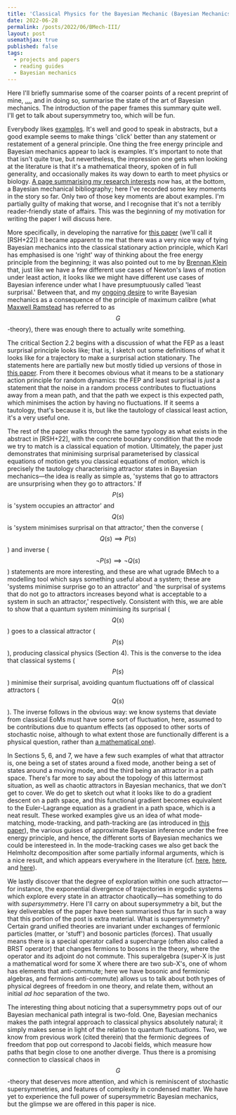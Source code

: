 ```yaml
---
title: 'Classical Physics for the Bayesian Mechanic (Bayesian Mechanics III)'
date: 2022-06-28
permalink: /posts/2022/06/BMech-III/
layout: post
usemathjax: true
published: false
tags:
  - projects and papers
  - reading guides
  - Bayesian mechanics
---
```


Here I'll briefly summarise some of the coarser points of a recent preprint of mine, [...](...), and in doing so, summarise the state of the art of Bayesian mechanics. The introduction of the paper frames this summary quite well. I'll get to talk about supersymmetry too, which will be fun.

Everybody likes [examples](https://mathoverflow.net/questions/326912/story-of-grothendiecks-prime-number-57). It's well and good to speak in abstracts, but a good example seems to make things 'click' better than any statement or restatement of a general principle. One thing the free energy principle and Bayesian mechanics appear to lack is examples. It's important to note that that isn't quite true, but nevertheless, the impression one gets when looking at the literature is that it's a mathematical theory, spoken of in full generality, and occasionally makes its way down to earth to meet physics or biology. [A page summarising my research interests](https://darsakthi.github.io/research/) now has, at the bottom, a Bayesian mechanical bibliography; here I've recorded some key moments in the story so far. Only two of those key moments are about examples. I'm partially guilty of making that worse, and I recognise that it's not a terribly reader-friendly state of affairs. This was the beginning of my motivation for writing the paper I will discuss here. 

More specifically, in developing the narrative for [this paper](https://arxiv.org/abs/2205.11543) (we'll call it [RSH+22]) it became apparent to me that there was a very nice way of tying Bayesian mechanics into the classical stationary action principle, which Karl has emphasised is one 'right' way of thinking about the free energy principle from the beginning; it was also pointed out to me by [Brennan Klein](https://www.jkbrennan.com) that, just like we have a few different use cases of Newton's laws of motion under least action, it looks like we might have different use cases of Bayesian inference under what I have presumptuously called 'least surprisal.' Between that, and my [ongoing desire](https://arxiv.org/abs/2205.07793) to write Bayesian mechanics as a consequence of the principle of maximum calibre (what [Maxwell Ramstead](https://arxiv.org/pdf/2205.11543.pdf#page.42) has referred to as $$G$$-theory), there was enough there to actually write something.

The critical Section 2.2 begins with a discussion of what the FEP as a least surprisal principle looks like; that is, I sketch out some definitions of what it looks like for a trajectory to make a surprisal action stationary. The statements here are partially new but mostly tidied up versions of those in [this paper](https://arxiv.org/abs/2201.06387). From there it becomes obvious what it means to be a stationary action principle for random dynamics: the FEP and least surprisal is _just_ a statement that the noise in a random process contributes to fluctuations away from a mean path, and that the path we expect is this expected path, which minimises the action by having no fluctuations. If it seems a tautology, that's because it is, but like the tautology of classical least action, it's a very useful one. 

The rest of the paper walks through the same typology as what exists in the abstract in [RSH+22], with the concrete boundary condition that the mode we try to match is a classical equation of motion. Ultimately, the paper just demonstrates that minimising surprisal parameterised by classical equations of motion gets you classical equations of motion, which is precisely the tautology characterising attractor states in Bayesian mechanics—the idea is really as simple as, 'systems that go to attractors are unsurprising when they go to attractors.' If $$P(s)$$ is 'system occupies an attractor' and $$Q(s)$$ is 'system minimises surprisal on that attractor,' then the converse ($$Q(s)\implies P(s)$$) and inverse ($$\neg P(s)\implies\neg Q(s)$$) statements are more interesting, and these are what ugrade BMech to a modelling tool which says something useful about a system; these are 'systems minimise surprise go to an attractor' and 'the surprisal of systems that do not go to attractors increases beyond what is acceptable to a system in such an attractor,' respectively. Consistent with this, we are able to show that a quantum system minimising its surprisal ($$Q(s)$$) goes to a classical attractor ($$P(s)$$), producing classical physics (Section 4). This is the converse to the idea that classical systems ($$P(s)$$) minimise their surprisal, avoiding quantum fluctuations off of classical attractors ($$Q(s)$$). The inverse follows in the obvious way: we know systems that deviate from classical EoMs must have some sort of fluctuation, here, assumed to be contributions due to quantum effects (as opposed to other sorts of stochastic noise, although to what extent those are functionally different is a physical question, rather than [a mathematical one](https://arxiv.org/abs/2201.03487)).

In Sections 5, 6, and 7, we have a few such examples of what that attractor is, one being a set of states around a fixed mode, another being a set of states around a moving mode, and the third being an attractor in a path space. There's far more to say about the topology of this lattermost situation, as well as chaotic attractors in Bayesian mechanics, that we don't get to cover. We do get to sketch out what it looks like to do a gradient descent on a path space, and this functional gradient becomes equivalent to the Euler-Lagrange equation as a gradient in a path space, which is a neat result. These worked examples give us an idea of what mode-matching, mode-tracking, and path-tracking are (as introduced in [this paper](https://arxiv.org/abs/2205.11543)), the various guises of approximate Bayesian inference under the free energy principle, and hence, the different sorts of Bayesian mechanics we could be interesteed in. In the mode-tracking cases we also get back the Helmholtz decomposition after some partially informal arguments, which is a nice result, and which appears everywhere in the literature (cf. [here](https://royalsocietypublishing.org/doi/full/10.1098/rsta.2019.0159), [here](https://doi.org/10.1016/j.plrev.2021.11.001), and [here](https://arxiv.org/abs/2204.13576)).

We lastly discover that the degree of exploration within one such attractor—for instance, the exponential divergence of trajectories in ergodic systems which explore every state in an attractor chaotically—has something to do with _supersymmetry_. Here I'll carry on about supersymmetry a bit, but the key deliverables of the paper have been summarised thus far in such a way that this portion of the post is extra material. What is supersymmetry? Certain grand unified theories are invariant under exchanges of fermionic particles (matter, or 'stuff') and bosonic particles (forces). That usually means there is a special operator called a supercharge (often also called a BRST operator) that changes fermions to bosons in the theory, where the operator and its adjoint do not commute. This superalgebra (super-X is just a mathematical word for some X where there are two sub-X's, one of whom has elements that anti-commute; here we have bosonic and fermionic algebras, and fermions anti-commute) allows us to talk about both types of physical degrees of freedom in one theory, and relate them, without an initial _ad hoc_ separation of the two.

The interesting thing about noticing that a supersymmetry pops out of our Bayesian mechanical path integral is two-fold. One, Bayesian mechanics makes the path integral approach to classical physics absolutely natural; it simply makes sense in light of the relation to quantum fluctuations. Two, we know from previous work (cited therein) that the fermionic degrees of freedom that pop out correspond to Jacobi fields, which measure how paths that begin close to one another diverge. Thus there is a promising connection to classical chaos in $$G$$-theory that deserves more attention, and which is reminiscent of stochastic supersymmetries, and features of complexity in condensed matter. We have yet to experience the full power of supersymmetric Bayesian mechanics, but the glimpse we are offered in this paper is nice.
